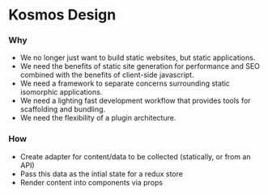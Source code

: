 # Kosmos Design

### Why
- We no longer just want to build static websites, but static applications.
- We need the benefits of static site generation for performance and SEO combined with the benefits of client-side javascript.
- We need a framework to separate concerns surrounding static isomorphic applications.
- We need a lighting fast development workflow that provides tools for scaffolding and bundling.
- We need the flexibility of a plugin architecture.

### How

- Create adapter for content/data to be collected (statically, or from an API)
- Pass this data as the intial state for a redux store
- Render content into components via props